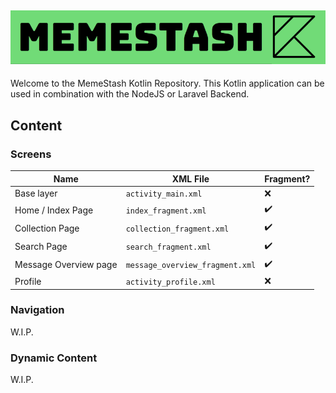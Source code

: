 ![MemeStash Logo](./markdown/logo.png)
---

Welcome to the MemeStash Kotlin Repository. This Kotlin application can be used in combination with the NodeJS or Laravel Backend.

## Content
### Screens
|Name|XML File|Fragment?|
|---|---|---|
|Base layer|`activity_main.xml`|❌|
|Home / Index Page |`index_fragment.xml`|✔️|
|Collection Page|`collection_fragment.xml`|✔️|
|Search Page|`search_fragment.xml`|✔️|
|Message Overview page|`message_overview_fragment.xml`|✔️|
|Profile|`activity_profile.xml`|❌|

### Navigation
W.I.P.

### Dynamic Content
W.I.P.